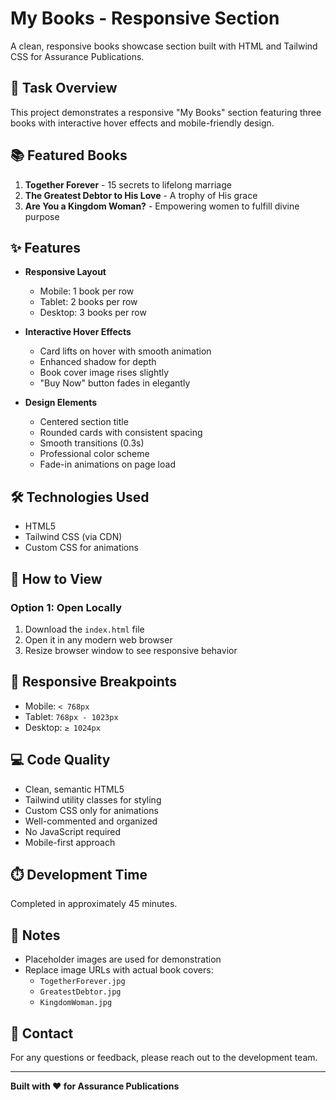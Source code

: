 # My Books - Responsive Section

A clean, responsive books showcase section built with HTML and Tailwind CSS for Assurance Publications.

## 🎯 Task Overview

This project demonstrates a responsive "My Books" section featuring three books with interactive hover effects and mobile-friendly design.

## 📚 Featured Books

1. **Together Forever** - 15 secrets to lifelong marriage
2. **The Greatest Debtor to His Love** - A trophy of His grace
3. **Are You a Kingdom Woman?** - Empowering women to fulfill divine purpose

## ✨ Features

- **Responsive Layout**

  - Mobile: 1 book per row
  - Tablet: 2 books per row
  - Desktop: 3 books per row

- **Interactive Hover Effects**

  - Card lifts on hover with smooth animation
  - Enhanced shadow for depth
  - Book cover image rises slightly
  - "Buy Now" button fades in elegantly

- **Design Elements**
  - Centered section title
  - Rounded cards with consistent spacing
  - Smooth transitions (0.3s)
  - Professional color scheme
  - Fade-in animations on page load

## 🛠️ Technologies Used

- HTML5
- Tailwind CSS (via CDN)
- Custom CSS for animations

## 🚀 How to View

### Option 1: Open Locally

1. Download the `index.html` file
2. Open it in any modern web browser
3. Resize browser window to see responsive behavior



## 📱 Responsive Breakpoints

- Mobile: `< 768px`
- Tablet: `768px - 1023px`
- Desktop: `≥ 1024px`

## 💻 Code Quality

- Clean, semantic HTML5
- Tailwind utility classes for styling
- Custom CSS only for animations
- Well-commented and organized
- No JavaScript required
- Mobile-first approach

## ⏱️ Development Time

Completed in approximately 45 minutes.

## 📝 Notes

- Placeholder images are used for demonstration
- Replace image URLs with actual book covers:
  - `TogetherForever.jpg`
  - `GreatestDebtor.jpg`
  - `KingdomWoman.jpg`

## 📧 Contact

For any questions or feedback, please reach out to the development team.

---

**Built with ❤️ for Assurance Publications**
